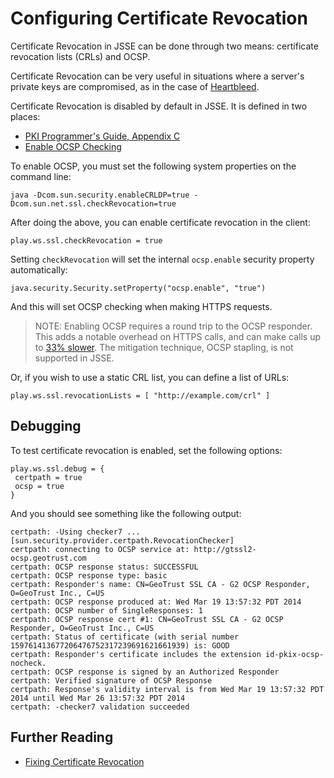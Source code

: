 <!--- Copyright (C) 2009-2015 Typesafe Inc. <http://www.typesafe.com> -->
# Configuring Certificate Revocation

Certificate Revocation in JSSE can be done through two means: certificate revocation lists (CRLs) and OCSP.

Certificate Revocation can be very useful in situations where a server's private keys are compromised, as in the case of [Heartbleed](http://heartbleed.com).

Certificate Revocation is disabled by default in JSSE.  It is defined in two places:

* [PKI Programmer's Guide, Appendix C](https://docs.oracle.com/javase/8/docs/technotes/guides/security/certpath/CertPathProgGuide.html#AppC)
* [Enable OCSP Checking](https://blogs.oracle.com/xuelei/entry/enable_ocsp_checking)

To enable OCSP, you must set the following system properties on the command line:

```
java -Dcom.sun.security.enableCRLDP=true -Dcom.sun.net.ssl.checkRevocation=true
```

After doing the above, you can enable certificate revocation in the client:

```
play.ws.ssl.checkRevocation = true
```

Setting `checkRevocation` will set the internal `ocsp.enable` security property automatically:

```
java.security.Security.setProperty("ocsp.enable", "true")
```

And this will set OCSP checking when making HTTPS requests.

> NOTE: Enabling OCSP requires a round trip to the OCSP responder.  This adds a notable overhead on HTTPS calls, and can make calls up to [33% slower](https://blog.cloudflare.com/ocsp-stapling-how-cloudflare-just-made-ssl-30).  The mitigation technique, OCSP stapling, is not supported in JSSE.

Or, if you wish to use a static CRL list, you can define a list of URLs:

```
play.ws.ssl.revocationLists = [ "http://example.com/crl" ]
```

## Debugging

To test certificate revocation is enabled, set the following options:

```
play.ws.ssl.debug = {
 certpath = true
 ocsp = true
}
```

And you should see something like the following output:

```
certpath: -Using checker7 ... [sun.security.provider.certpath.RevocationChecker]
certpath: connecting to OCSP service at: http://gtssl2-ocsp.geotrust.com
certpath: OCSP response status: SUCCESSFUL
certpath: OCSP response type: basic
certpath: Responder's name: CN=GeoTrust SSL CA - G2 OCSP Responder, O=GeoTrust Inc., C=US
certpath: OCSP response produced at: Wed Mar 19 13:57:32 PDT 2014
certpath: OCSP number of SingleResponses: 1
certpath: OCSP response cert #1: CN=GeoTrust SSL CA - G2 OCSP Responder, O=GeoTrust Inc., C=US
certpath: Status of certificate (with serial number 159761413677206476752317239691621661939) is: GOOD
certpath: Responder's certificate includes the extension id-pkix-ocsp-nocheck.
certpath: OCSP response is signed by an Authorized Responder
certpath: Verified signature of OCSP Response
certpath: Response's validity interval is from Wed Mar 19 13:57:32 PDT 2014 until Wed Mar 26 13:57:32 PDT 2014
certpath: -checker7 validation succeeded
```

## Further Reading

* [Fixing Certificate Revocation](https://tersesystems.com/2014/03/22/fixing-certificate-revocation/)
